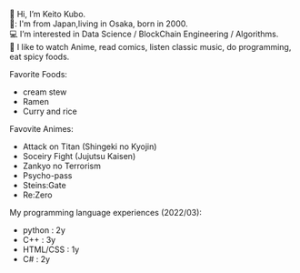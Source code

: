 👋 Hi, I’m Keito Kubo.  
👀: I'm from Japan,living in Osaka, born in 2000.  
💻 I’m interested in Data Science / BlockChain Engineering / Algorithms.  
🌱 I like to watch Anime, read comics, listen classic music, do programming, eat spicy foods.   

Favorite Foods:
   - cream stew   
   - Ramen   
   - Curry and rice   


Favovite Animes:  
   - Attack on Titan (Shingeki no Kyojin)  
   - Soceiry Fight (Jujutsu Kaisen)  
   - Zankyo no Terrorism  
   - Psycho-pass  
   - Steins:Gate  
   - Re:Zero  
     
My programming language experiences (2022/03):  
   - python   : 2y  
   - C++      : 3y  
   - HTML/CSS : 1y  
   - C#       : 2y  
<!---
KeitoKubo/KeitoKubo is a ✨ special ✨ repository because its `README.md` (this file) appears on your GitHub profile.
You can click the Preview link to take a look at your changes.
--->
